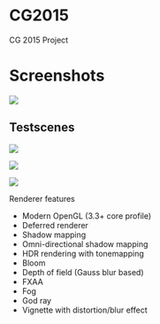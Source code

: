 # CG2015
CG 2015 Project

# Screenshots

![](https://github.com/redagito/CG2015/wiki/screen_game_1.png)

## Testscenes
![](https://github.com/redagito/CG2015/wiki/testscene_1.png)

![](https://github.com/redagito/CG2015/wiki/testscene_2.png)

![](https://github.com/redagito/CG2015/wiki/testscene_3.png)

Renderer features
* Modern OpenGL (3.3+ core profile)
* Deferred renderer
* Shadow mapping
* Omni-directional shadow mapping
* HDR rendering with tonemapping
* Bloom
* Depth of field (Gauss blur based)
* FXAA
* Fog
* God ray
* Vignette with distortion/blur effect
